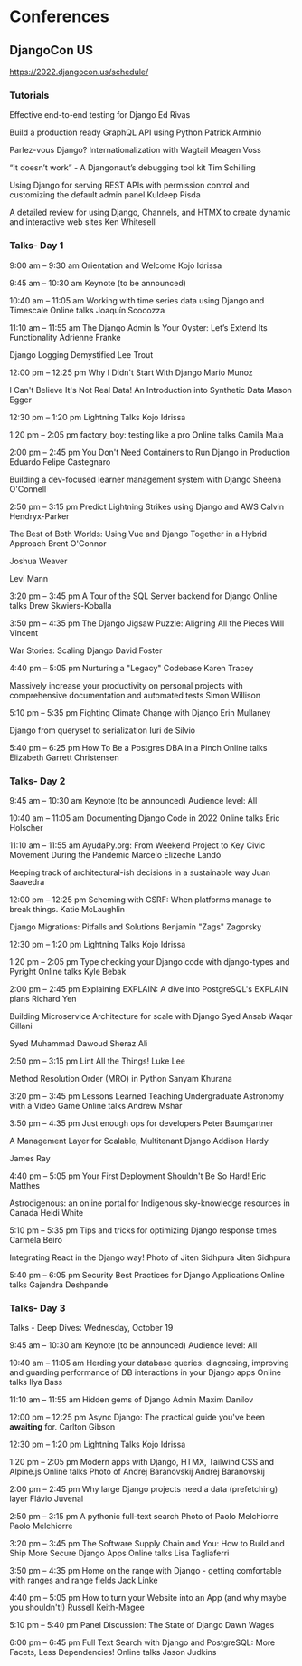 # Conferences

<!--
https://www.youtube.com/playlist?list=PL2Uw4_HvXqvYeXy8ab7iRHjA-9HiYhRQl | PyCon US 2022 - YouTube
https://www.youtube.com/c/PyCascades/playlists | PyCascades - YouTube
-->

## DjangoCon US

https://2022.djangocon.us/schedule/

### Tutorials

Effective end-to-end testing for Django
Ed Rivas

Build a production ready GraphQL API using Python
Patrick Arminio

Parlez-vous Django? Internationalization with Wagtail
Meagen Voss

“It doesn’t work” - A Djangonaut’s debugging tool kit
Tim Schilling

Using Django for serving REST APIs with permission control and customizing the default admin panel
Kuldeep Pisda

A detailed review for using Django, Channels, and HTMX to create dynamic and interactive web sites
Ken Whitesell

### Talks- Day 1

9:00 am –
9:30 am
Orientation and Welcome
Kojo Idrissa

9:45 am –
10:30 am
Keynote (to be announced)

10:40 am –
11:05 am
Working with time series data using Django and Timescale
Online talks
Joaquín Scocozza

11:10 am –
11:55 am
The Django Admin Is Your Oyster: Let’s Extend Its Functionality
Adrienne Franke

Django Logging Demystified
Lee Trout

12:00 pm –
12:25 pm
Why I Didn't Start With Django
Mario Munoz

I Can't Believe It's Not Real Data! An Introduction into Synthetic Data
Mason Egger

12:30 pm –
1:20 pm
Lightning Talks
Kojo Idrissa

1:20 pm –
2:05 pm
factory_boy: testing like a pro
Online talks
Camila Maia

2:00 pm –
2:45 pm
You Don't Need Containers to Run Django in Production
Eduardo Felipe Castegnaro

Building a dev-focused learner management system with Django
Sheena O'Connell

2:50 pm –
3:15 pm
Predict Lightning Strikes using Django and AWS
Calvin Hendryx-Parker

The Best of Both Worlds: Using Vue and Django Together in a Hybrid Approach
Brent O'Connor

Joshua Weaver

Levi Mann

3:20 pm –
3:45 pm
A Tour of the SQL Server backend for Django
Online talks
Drew Skwiers-Koballa

3:50 pm –
4:35 pm
The Django Jigsaw Puzzle: Aligning All the Pieces
Will Vincent

War Stories: Scaling Django
David Foster

4:40 pm –
5:05 pm
Nurturing a "Legacy" Codebase
Karen Tracey

Massively increase your productivity on personal projects with comprehensive documentation and automated tests
Simon Willison

5:10 pm –
5:35 pm
Fighting Climate Change with Django
Erin Mullaney

Django from queryset to serialization
Iuri de Silvio

5:40 pm –
6:25 pm
How To Be a Postgres DBA in a Pinch
Online talks
Elizabeth Garrett Christensen

### Talks- Day 2

9:45 am –
10:30 am
Keynote (to be announced)
Audience level: All

10:40 am –
11:05 am
Documenting Django Code in 2022
Online talks
Eric Holscher

11:10 am –
11:55 am
AyudaPy.org: From Weekend Project to Key Civic Movement During the Pandemic
Marcelo Elizeche Landó

Keeping track of architectural-ish decisions in a sustainable way
Juan Saavedra

12:00 pm –
12:25 pm
Scheming with CSRF: When platforms manage to break things.
Katie McLaughlin

Django Migrations: Pitfalls and Solutions
Benjamin "Zags" Zagorsky

12:30 pm –
1:20 pm
Lightning Talks
Kojo Idrissa

1:20 pm –
2:05 pm
Type checking your Django code with django-types and Pyright
Online talks
Kyle Bebak

2:00 pm –
2:45 pm
Explaining EXPLAIN: A dive into PostgreSQL's EXPLAIN plans
Richard Yen

Building Microservice Architecture for scale with Django
Syed Ansab Waqar Gillani

Syed Muhammad Dawoud Sheraz Ali

2:50 pm –
3:15 pm
Lint All the Things!
Luke Lee

Method Resolution Order (MRO) in Python
Sanyam Khurana

3:20 pm –
3:45 pm
Lessons Learned Teaching Undergraduate Astronomy with a Video Game
Online talks
Andrew Mshar

3:50 pm –
4:35 pm
Just enough ops for developers
Peter Baumgartner

A Management Layer for Scalable, Multitenant Django
Addison Hardy

James Ray

4:40 pm –
5:05 pm
Your First Deployment Shouldn't Be So Hard!
Eric Matthes

Astrodigenous: an online portal for Indigenous sky-knowledge resources in Canada
Heidi White

5:10 pm –
5:35 pm
Tips and tricks for optimizing Django response times
Carmela Beiro

Integrating React in the Django way!
Photo of Jiten Sidhpura Jiten Sidhpura

5:40 pm –
6:05 pm
Security Best Practices for Django Applications
Online talks
Gajendra Deshpande

### Talks- Day 3

Talks - Deep Dives: Wednesday, October 19

9:45 am –
10:30 am
Keynote (to be announced)
Audience level: All

10:40 am –
11:05 am
Herding your database queries: diagnosing, improving and guarding performance of DB interactions in your Django apps
Online talks
Ilya Bass

11:10 am –
11:55 am
Hidden gems of Django Admin
Maxim Danilov

12:00 pm –
12:25 pm
Async Django: The practical guide you've been **awaiting** for.
Carlton Gibson

12:30 pm –
1:20 pm
Lightning Talks
Kojo Idrissa

1:20 pm –
2:05 pm
Modern apps with Django, HTMX, Tailwind CSS and Alpine.js
Online talks
Photo of Andrej Baranovskij Andrej Baranovskij

2:00 pm –
2:45 pm
Why large Django projects need a data (prefetching) layer
Flávio Juvenal

2:50 pm –
3:15 pm
A pythonic full-text search
Photo of Paolo Melchiorre Paolo Melchiorre

3:20 pm –
3:45 pm
The Software Supply Chain and You: How to Build and Ship More Secure Django Apps
Online talks
Lisa Tagliaferri

3:50 pm –
4:35 pm
Home on the range with Django - getting comfortable with ranges and range fields
Jack Linke

4:40 pm –
5:05 pm
How to turn your Website into an App (and why maybe you shouldn't!)
Russell Keith-Magee

5:10 pm –
5:40 pm
Panel Discussion: The State of Django
Dawn Wages

6:00 pm –
6:45 pm
Full Text Search with Django and PostgreSQL: More Facets, Less Dependencies!
Online talks
Jason Judkins
